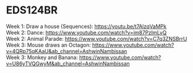 # EDS124BR
Week 1: Draw a house (Sequences): https://youtu.be/t7AlzqVaMPk <br>
Week 2: Dance: https://www.youtube.com/watch?v=im87PzImLyQ <br>
Week 2: Animal Parade: https://www.youtube.com/watch?v=C7q3ZNSBrrU <br>
Week 3: Mouse draws an Octagon: https://www.youtube.com/watch?v=4QRp75qKAaU&ab_channel=AshwinNambissan <br>
Week 3: Monkey and Banana: https://www.youtube.com/watch?v=U86yTVQGwyM&ab_channel=AshwinNambissan
